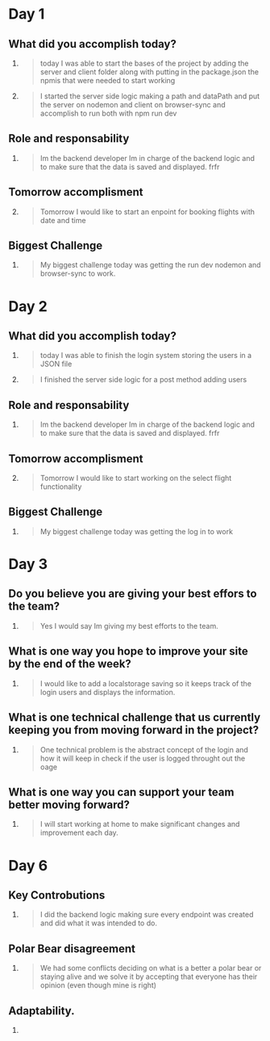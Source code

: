 # Day 1
## What did you accomplish today?

1. > today I was able to start the bases of the project by adding the server and client folder along with putting in the package.json the npmis that were needed to start working

2. > I started the server side logic making a path and dataPath and put the server on nodemon and client on browser-sync and accomplish to run both with npm run dev

## Role and responsability 

1. > Im the backend developer Im in charge of the backend logic and to make sure that the data is saved and displayed. frfr

## Tomorrow accomplisment 

2. > Tomorrow I would like to start an enpoint for booking flights with date and time

## Biggest Challenge 

1. > My biggest challenge today was getting the run dev nodemon and browser-sync to work.


# Day 2
## What did you accomplish today?

1. > today I was able to finish the login system storing the users in a JSON file

2. > I finished the server side logic for a post method adding users

## Role and responsability 

1. > Im the backend developer Im in charge of the backend logic and to make sure that the data is saved and displayed. frfr

## Tomorrow accomplisment 

2. > Tomorrow I would like to start working on the select flight functionality

## Biggest Challenge 

1. > My biggest challenge today was getting the log in to work

# Day 3

## Do you believe you are giving your best effors to the team?
1. > Yes I would say Im giving my best efforts to the team.

## What is one way you hope to improve your site by the end of the week?

1. > I would like to add a localstorage saving so it keeps track of the login users and displays the information.

## What is one technical challenge that us currently keeping you from moving forward in the project?

1. > One technical problem is the abstract concept of the login and how it will keep in check if the user is logged throught out the oage

## What is one way you can support your team better moving forward?
1. > I will start working at home to make significant changes and improvement each day.

# Day 6

## Key Controbutions 

1. > I did the backend logic making sure every endpoint was created and did what it was intended to do.
## Polar Bear disagreement 
1. > We had some conflicts deciding on what is a better a polar bear or staying alive and we solve it by accepting that everyone has their opinion (even though mine is right)

## Adaptability.
1. > 